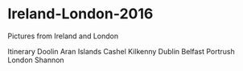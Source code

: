 # Ireland-London-2016
Pictures from Ireland and London

Itinerary
Doolin
Aran Islands
Cashel
Kilkenny
Dublin
Belfast
Portrush
London
Shannon
